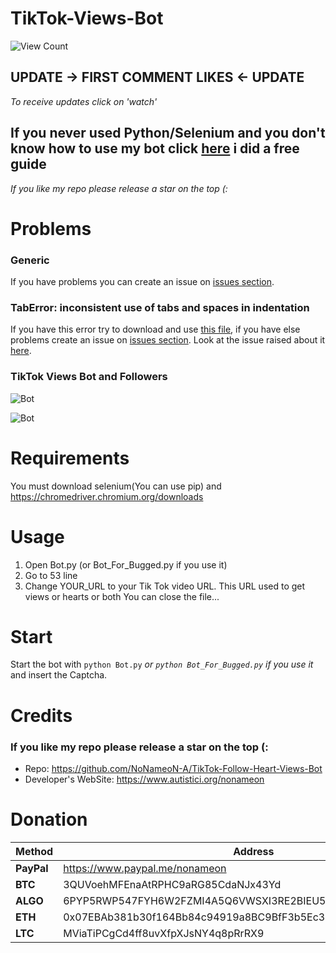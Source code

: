 # TikTok-Views-Bot
![View Count](https://counter.gofiber.io/badge/NoNameoN/TikTok-Follow-Heart-Views-Bot/)

## UPDATE -> FIRST COMMENT LIKES <- UPDATE
*To receive updates click on 'watch'*

## If you never used Python/Selenium and you don't know how to use my bot click [here](https://github.com/NoNameoN-A/TikTok-Follow-Heart-Views-Bot/issues/5#issuecomment-737041402) i did a free guide
*If you like my repo please release a star on the top (:*

# Problems
### Generic
If you have problems you can create an issue on [issues section](https://github.com/NoNameoN-A/TikTok-Follow-Heart-Views-Bot/issues).
### TabError: inconsistent use of tabs and spaces in indentation
If you have this error try to download and use [this file](https://github.com/NoNameoN-A/TikTok-Follow-Heart-Views-Bot/blob/main/Bot_For_Bugged.py), if you have else problems create an issue on [issues section](https://github.com/NoNameoN-A/TikTok-Follow-Heart-Views-Bot/issues). Look at the issue raised about it [here](https://github.com/NoNameoN-A/TikTok-Follow-Heart-Views-Bot/issues/17).

### TikTok Views Bot and Followers

![Bot](https://github.com/NoNameoN-A/TikTok-Views-Follow-Bot/blob/main/Screenshot.png)

![Bot](https://github.com/NoNameoN-A/TikTok-Follow-Heart-Views-Bot/blob/main/bot.png)

# Requirements
You must download selenium(You can use pip) and https://chromedriver.chromium.org/downloads

# Usage
1) Open Bot.py (or Bot_For_Bugged.py if you use it)
2) Go to 53 line
3) Change YOUR_URL to your Tik Tok video URL. This URL used to get views or hearts or both
You can close the file...

# Start
Start the bot with `python Bot.py` *or `python Bot_For_Bugged.py` if you use it* and insert the Captcha.

# Credits
### If you like my repo please release a star on the top (:
- Repo: https://github.com/NoNameoN-A/TikTok-Follow-Heart-Views-Bot
- Developer's WebSite: https://www.autistici.org/nonameon

# Donation
|Method|Address|
|--|--|
|**PayPal**|https://www.paypal.me/nonameon|
|**BTC**|3QUVoehMFEnaAtRPHC9aRG85CdaNJx43Yd|
|**ALGO**|6PYP5RWP547FYH6W2FZMI4A5Q6VWSXI3RE2BIEU5LWKFRVG3VX75YTVNEI|
|**ETH**|0x07EBAb381b30f164Bb84c94919a8BC9BfF3b5Ec3|
|**LTC**|MViaTiPCgCd4ff8uvXfpXJsNY4q8pRrRX9| 
